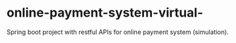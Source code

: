 # online-payment-system-virtual-
Spring boot project with restful APIs for online payment system (simulation).
